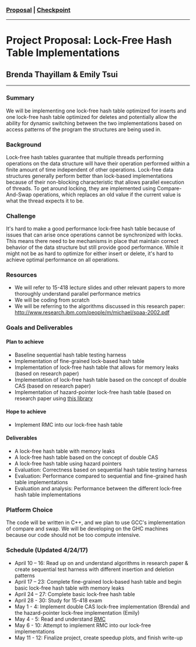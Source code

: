 ### [Proposal](https://emilytsui.github.io/ParaHash) | [Checkpoint](https://emilytsui.github.io/ParaHash/checkpoint)

---

# Project Proposal: Lock-Free Hash Table Implementations
## Brenda Thayillam & Emily Tsui

---

### Summary
We will be implementing one lock-free hash table optimized for inserts and one lock-free hash table optimized for deletes and potentially allow the ability for dynamic switching between the two implementations based on access patterns of the program the structures are being used in.

### Background
Lock-free hash tables guarantee that multiple threads performing operations on the data structure will have their operation performed within a finite amount of time independent of other operations. Lock-free data structures generally perform better than lock-based implementations because of their non-blocking characteristic that allows parallel execution of threads. To get around locking, they are implemented using Compare-And-Swap operations, which replaces an old value if the current value is what the thread expects it to be.

### Challenge
It's hard to make a good performance lock-free hash table because of issues that can arise once operations cannot be synchronized with locks. This means there need to be mechanisms in place that maintain correct behavior of the data structure but still provide good performance. While it might not be as hard to optimize for either insert or delete, it's hard to achieve optimal performance on all operations.

### Resources
- We will refer to 15-418 lecture slides and other relevant papers to more thoroughly understand parallel performance metrics
- We will be coding from scratch
- We will be referring to the algorithms discussed in this research paper: http://www.research.ibm.com/people/m/michael/spaa-2002.pdf

### Goals and Deliverables
#### Plan to achieve
- Baseline sequential hash table testing harness
- Implementation of fine-grained lock-based hash table
- Implementation of lock-free hash table that allows for memory leaks (based on research paper)
- Implementation of lock-free hash table based on the concept of double CAS (based on research paper)
- Implementation of hazard-pointer lock-free hash table (based on research paper using [this library](https://github.com/khizmax/libcds)

#### Hope to achieve
- Implement RMC into our lock-free hash table

#### Deliverables
- A lock-free hash table with memory leaks
- A lock-free hash table based on the concept of double CAS
- A lock-free hash table using hazard pointers
- Evaluation: Correctness based on sequential hash table testing harness
- Evaluation: Performance compared to sequential and fine-grained hash table implementations
- Evaluation and analysis: Performance between the different lock-free hash table implementations

### Platform Choice
The code will be written in C++, and we plan to use GCC's implementation of compare and swap. We will be developing on the GHC machines because our code should not be too compute intensive.

### Schedule (Updated 4/24/17)
- April 10 – 16: Read up on and understand algorithms in research paper & create sequential test harness with different insertion and deletion patterns
- April 17 – 23: Complete fine-grained lock-based hash table and begin basic lock-free hash table with memory leaks
- April 24 – 27: Complete basic lock-free hash table
- April 28 - 30: Study for 15-418 exam
- May 1 - 4: Implement double CAS lock-free implementation (Brenda) and the hazard-pointer lock-free implementation (Emily)
- May 4 - 5: Read and understand [RMC](http://www.cs.cmu.edu/~crary/papers/2015/rmc.pdf)
- May 6 - 10: Attempt to implement RMC into our lock-free implementations
- May 11 - 12: Finalize project, create speedup plots, and finish write-up
